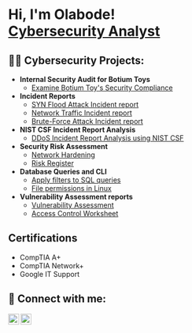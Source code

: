 <h1>Hi, I'm Olabode! <br/><a href="https://www.linkedin.com/in/olabode-olalekan/">Cybersecurity Analyst</a>

<h2>👨‍💻 Cybersecurity Projects:</h2>

- <b>Internal Security Audit for Botium Toys</b>
  - [Examine Botium Toy's Security Compliance](https://drive.google.com/file/d/1-yuG9k9Fqm0ubvtucjv4y42HsUOU077p/view?usp=drive_link)
- <b>Incident Reports</b>
  - [SYN Flood Attack Incident report](https://drive.google.com/file/d/1gPX3OTPgYBZOUSqHM_0y_AlIWxXxrZ7A/view?usp=drive_link)
  - [Network Traffic Incident report](https://drive.google.com/file/d/1sHlw9U0iSKIVmq10PVnQAkZkzwgg-5Ce/view?usp=drive_link)
  - [Brute-Force Attack Incident report](https://drive.google.com/file/d/1jJp0guoAM0jGyMtGyAByafdhkb2iIRIh/view?usp=drive_link)
- <b>NIST CSF Incident Report Analysis</b>
  - [DDoS Incident Report Analysis using NIST CSF](https://drive.google.com/file/d/1DVyytmgshGiHHq-Vxp5LyIVkPBCIxOgT/view?usp=drive_link)
- <b>Security Risk Assessment</b>
  - [Network Hardening](https://drive.google.com/file/d/1yx-NoR7osFsG4yyRWA0D3WV-B1McmiTB/view?usp=drive_link)
  - [Risk Register](https://drive.google.com/file/d/1sat6Jp2PBxFw1R7P2J01hfVFui9dAdlP/view?usp=drive_link)
- <b>Database Queries and CLI</b>
  - [Apply filters to SQL queries](https://drive.google.com/file/d/1FiqyvRzlRG29sBH_ylbyl8zvTKWSrJhc/view?usp=drive_link)
  - [File permissions in Linux](https://drive.google.com/file/d/1FnBuMXWYewJ6icEWQtvMLD5e7_H7eGNS/view?usp=drive_link)
- <b>Vulnerability Assessment reports</b>
  - [Vulnerability Assessment](https://drive.google.com/file/d/12gQI1ElkJI3Y40d7rVPOhL23rj57Kot2/view?usp=drive_link)
  - [Access Control Worksheet](https://drive.google.com/file/d/15ytlAzG1smjBQ4ZyjZFDuCWDqHsMuwlR/view?usp=drive_link)
<h2> Certifications</h2>

- CompTIA A+
- CompTIA Network+
- Google IT Support

<h2> 🤳 Connect with me:</h2>

[<img align="left" alt="olabiod27 | Twitter" width="22px" src="https://cdn.jsdelivr.net/npm/simple-icons@v3/icons/twitter.svg" />][twitter]
[<img align="left" alt="olabode-olalekan | LinkedIn" width="22px" src="https://cdn.jsdelivr.net/npm/simple-icons@v3/icons/linkedin.svg" />][linkedin]

[twitter]: https://twitter.com/olabiod27
[linkedin]: https://linkedin.com/in/olabode-olalekan

<!--
**Olabode22/Cybersecurity** is a ✨ _special_ ✨ repository because its `README.md` (this file) appears on your GitHub profile.

Here are some ideas to get you started:

- 🔭 I’m currently working on ...
- 🌱 I’m currently learning ...
- 👯 I’m looking to collaborate on ...
- 🤔 I’m looking for help with ...
- 💬 Ask me about ...
- 📫 How to reach me: ...
- 😄 Pronouns: ...
- ⚡ Fun fact: ...
-->
